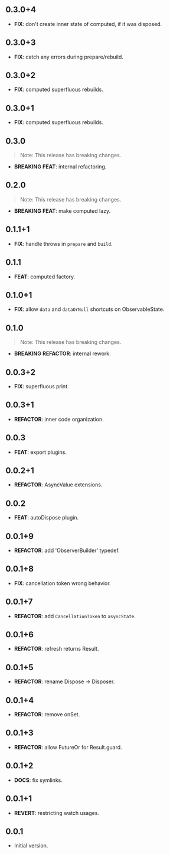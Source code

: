 ## 0.3.0+4

 - **FIX**: don't create inner state of computed, if it was disposed.

## 0.3.0+3

 - **FIX**: catch any errors during prepare/rebuild.

## 0.3.0+2

 - **FIX**: computed superfluous rebuilds.

## 0.3.0+1

 - **FIX**: computed superfluous rebuilds.

## 0.3.0

> Note: This release has breaking changes.

 - **BREAKING** **FEAT**: internal refactoring.

## 0.2.0

> Note: This release has breaking changes.

 - **BREAKING** **FEAT**: make computed lazy.

## 0.1.1+1

 - **FIX**: handle throws in `prepare` and `build`.

## 0.1.1

 - **FEAT**: computed factory.

## 0.1.0+1

 - **FIX**: allow `data` and `dataOrNull` shortcuts on ObservableState<AsyncValue>.

## 0.1.0

> Note: This release has breaking changes.

 - **BREAKING** **REFACTOR**: internal rework.

## 0.0.3+2

 - **FIX**: superfluous print.

## 0.0.3+1

 - **REFACTOR**: inner code organization.

## 0.0.3

 - **FEAT**: export plugins.

## 0.0.2+1

 - **REFACTOR**: AsyncValue extensions.

## 0.0.2

 - **FEAT**: autoDispose plugin.

## 0.0.1+9

 - **REFACTOR**: add 'ObserverBuilder' typedef.

## 0.0.1+8

 - **FIX**: cancellation token wrong behavior.

## 0.0.1+7

 - **REFACTOR**: add `CancellationToken` to `asyncState`.

## 0.0.1+6

 - **REFACTOR**: refresh returns Result.

## 0.0.1+5

 - **REFACTOR**: rename Dispose -> Disposer.

## 0.0.1+4

 - **REFACTOR**: remove onSet.

## 0.0.1+3

 - **REFACTOR**: allow FutureOr<T> for Result.guard.

## 0.0.1+2

- **DOCS**: fix symlinks.

## 0.0.1+1

 - **REVERT**: restricting watch usages.

## 0.0.1

- Initial version.
